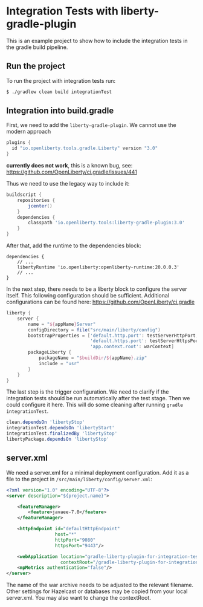 # Integration Tests with liberty-gradle-plugin

This is an example project to show how to include the integration tests in the gradle build pipeline.

## Run the project

To run the project with integration tests run:

```bash
$ ./gradlew clean build integrationTest
```

## Integration into build.gradle

First, we need to add the `liberty-gradle-plugin`. We cannot use the modern approach
```groovy
plugins {
  id "io.openliberty.tools.gradle.Liberty" version "3.0"
}
```
**currently does not work**, this is a known bug, see: https://github.com/OpenLiberty/ci.gradle/issues/441

Thus we need to use the legacy way to include it:
```groovy
buildscript {
    repositories {
        jcenter()
    }
    dependencies {
        classpath 'io.openliberty.tools:liberty-gradle-plugin:3.0'
    }
}
```

After that, add the runtime to the dependencies block:
```
dependencies {
    // ...
    libertyRuntime 'io.openliberty:openliberty-runtime:20.0.0.3'
    // ...
}
```

In the next step, there needs to be a liberty block to configure the server itself. This following configuration should
be sufficient. Additional configurations can be found here: https://github.com/OpenLiberty/ci.gradle
```groovy
liberty {
    server {
        name = "${appName}Server"
        configDirectory = file("src/main/liberty/config")
        bootstrapProperties = ['default.http.port': testServerHttpPort,
                               'default.https.port': testServerHttpsPort,
                               'app.context.root': warContext]
        packageLiberty {
            packageName = "$buildDir/${appName}.zip"
            include = "usr"
        }
    }
}
```

The last step is the trigger configuration. We need to clarify if the integration tests should be run automatically
after the test stage. Then we could configure it here. This will do some cleaning after running
`gradle integrationTest`.
```groovy
clean.dependsOn 'libertyStop'
integrationTest.dependsOn 'libertyStart'
integrationTest.finalizedBy 'libertyStop'
libertyPackage.dependsOn 'libertyStop'

```

## server.xml

We need a server.xml for a minimal deployment configuration. Add it as a file to the project in
`/src/main/liberty/config/server.xml`:

```xml
<?xml version="1.0" encoding="UTF-8"?>
<server description="${project.name}">

    <featureManager>
        <feature>javaee-7.0</feature>
    </featureManager>

    <httpEndpoint id="defaultHttpEndpoint"
                  host="*"
                  httpPort="9080"
                  httpsPort="9443"/>

    <webApplication location="gradle-liberty-plugin-for-integration-tests.war" 
                    contextRoot="/gradle-liberty-plugin-for-integration-tests"/>
    <mpMetrics authentication="false"/>
</server>
```

The name of the war archive needs to be adjusted to the relevant filename. Other settings for Hazelcast or databases
may be copied from your local server.xml. You may also want to change the contextRoot.
